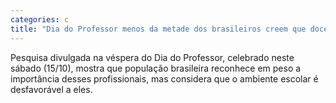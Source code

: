 ```yaml
---
categories: c
title: "Dia do Professor menos da metade dos brasileiros creem que docentes são respeitados"
---
```

Pesquisa divulgada na véspera do Dia do Professor, celebrado neste sábado (15/10), mostra que população brasileira reconhece em peso a importância desses profissionais, mas considera que o ambiente escolar é desfavorável a eles.